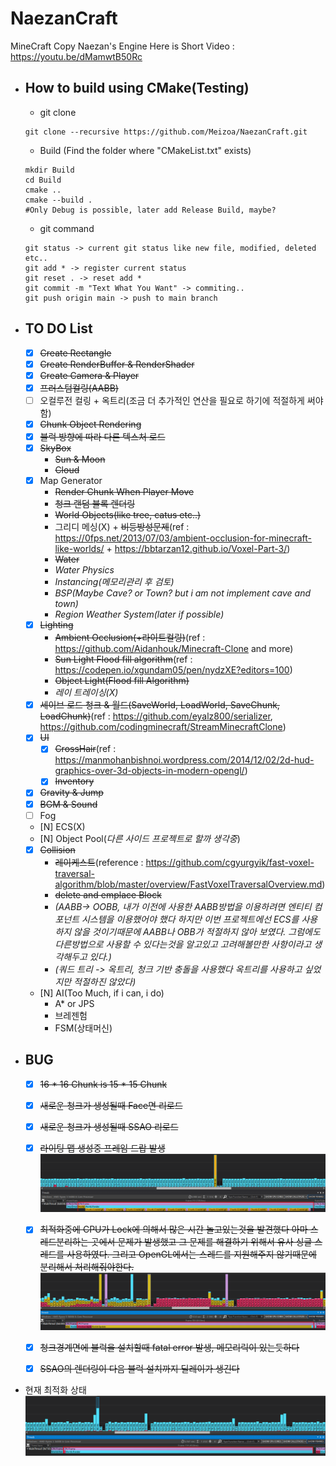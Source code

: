 # NaezanCraft
MineCraft Copy Naezan's Engine
Here is Short Video : https://youtu.be/dMamwtB50Rc

- How to build using CMake(Testing)
  - 
    - git clone
  ```shell
  git clone --recursive https://github.com/Meizoa/NaezanCraft.git
  ```

    - Build (Find the folder where "CMakeList.txt" exists)
  ```shell
  mkdir Build
  cd Build
  cmake ..
  cmake --build .
  #Only Debug is possible, later add Release Build, maybe?
  ```

    - git command
  ```shell
  git status -> current git status like new file, modified, deleted etc..
  git add * -> register current status
  git reset . -> reset add *
  git commit -m "Text What You Want" -> commiting..
  git push origin main -> push to main branch
  ```

- TO DO List
  - 
    - [x] ~~Create Rectangle~~
    - [x] ~~Create RenderBuffer & RenderShader~~
    - [x] ~~Create Camera & Player~~
    - [x] ~~프러스텀컬링(AABB)~~
    - [ ] 오컬루전 컬링 + 옥트리(조금 더 추가적인 연산을 필요로 하기에 적절하게 써야함)
    - [x] ~~Chunk Object Rendering~~
    - [x] ~~블럭 방향에 따라 다른 텍스처 로드~~
    - [x] ~~SkyBox~~
        * ~~Sun & Moon~~
        * ~~Cloud~~
    - [X] Map Generator
        * ~~Render Chunk When Player Move~~
        * ~~청크 랜덤 블록 렌더링~~
        * ~~World Objects(like tree, catus etc..)~~
        * 그리디 메싱(X) + ~~비등방성문제~~(ref : https://0fps.net/2013/07/03/ambient-occlusion-for-minecraft-like-worlds/ + https://bbtarzan12.github.io/Voxel-Part-3/)
        * ~~Water~~
        * *Water Physics*
        * *Instancing(메모리관리 후 검토)*
        * *BSP(Maybe Cave? or Town? but i am not implement cave and town)*
        * *Region Weather System(later if possible)*
    - [x] ~~Lighting~~
        * ~~Ambient Occlusion(+라이트컬링)~~(ref : https://github.com/Aidanhouk/Minecraft-Clone and more)
        * ~~Sun Light Flood fill algorithm~~(ref : https://codepen.io/xgundam05/pen/nydzXE?editors=100)
        * ~~Object Light(Flood fill Algorithm)~~
        * *레이 트레이싱(X)*
    - [x] ~~세이브 로드 청크 & 월드(SaveWorld, LoadWorld, SaveChunk, LoadChunk)~~(ref : https://github.com/eyalz800/serializer, https://github.com/codingminecraft/StreamMinecraftClone)
    - [x] ~~UI~~
        * [x] ~~CrossHair~~(ref : https://manmohanbishnoi.wordpress.com/2014/12/02/2d-hud-graphics-over-3d-objects-in-modern-opengl/)
        * [x] ~~Inventory~~
    - [x] ~~Gravity & Jump~~
    - [x] ~~BGM & Sound~~
    - [ ] Fog
    - [N] ECS(X)
    - [N] Object Pool(*다른 사이드 프로젝트로 할까 생각중*)
    - [x] ~~Collision~~
        * ~~레이케스트~~(reference : https://github.com/cgyurgyik/fast-voxel-traversal-algorithm/blob/master/overview/FastVoxelTraversalOverview.md)
        * ~~delete and emplace Block~~
        * *(AABB-> OOBB, 내가 이전에 사용한 AABB방법을 이용하려면 엔티티 컴포넌트 시스템을 이용했어야 했다 하지만 이번 프로젝트에선 ECS를 사용하지 않을 것이기때문에 AABB나 OBB가 적절하지 않아 보였다. 그럼에도 다른방법으로 사용할 수 있다는것을 알고있고 고려해볼만한 사항이라고 생각해두고 있다.)*
        * *(쿼드 트리 -> 옥트리, 청크 기반 충돌을 사용했다 옥트리를 사용하고 싶었지만 적절하진 않았다)*
    - [N] AI(Too Much, if i can, i do)
        * A* or JPS
        * 브레젠험
        * FSM(상태머신)

- BUG
  - 
    - [x] ~~16 * 16 Chunk is 15 * 15 Chunk~~
    - [x] ~~새로운 청크가 생성될때 Face면 리로드~~
    - [x] ~~새로운 청크가 생성될때 SSAO 리로드~~
    - [x] ~~라이팅 맵 생성중 프레임 드랍 발생~~
      ![라이팅맵 프로파일링 결과](./Screenshot/LightMapOptimize.PNG)

    - [x] ~~최적화중에 CPU가 Lock에 의해서 많은 시간 놀고있는것을 발견했다 아마 스레드분리하는 곳에서 문제가 발생했고 그 문제를 해결하기 위해서 유사 싱글 스레드를 사용하였다. 그리고 OpenGL에서는 스레드를 지원해주지 않기때문에 분리해서 처리해줘야한다.~~
      ![약80%의 속도를 향상시켰다 하지만 CPU가 논다](./Screenshot/Optimize1.PNG)
    - [x] ~~청크경계면에 블럭을 설치할때 fatal error 발생, 메모리릭이 있는듯하다~~
    - [x] ~~SSAO의 렌더링이 다음 블럭 설치까지 딜레이가 생긴다~~

- 현재 최적화 상태
  ![현재 최적화 상태](./Screenshot/Optimize2.PNG)